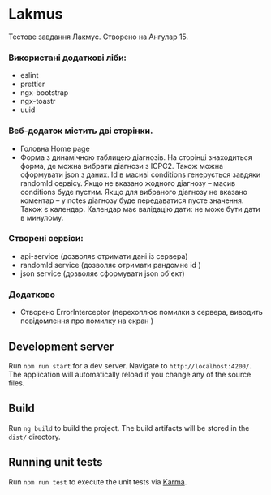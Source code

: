 # Lakmus

Тестове завдання Лакмус. Створено на Ангулар 15.

### Використані додаткові ліби:

- eslint
- prettier
- ngx-bootstrap
- ngx-toastr
- uuid

### Веб-додаток містить дві сторінки.

- Головна Home page
- Форма з динамічною таблицею діагнозів.
  На сторінці знаходиться форма, де можна вибрати діагнози з ICPC2.
  Також можна сформувати json з даних. Id в масиві conditions генерується завдяки randomId сервісу.
  Якщо не вказано жодного діагнозу – масив conditions буде пустим.
  Якщо для вибраного діагнозу не вказано коментар – у notes діагнозу буде передаватися пусте значення.
  Також є календар. Календар має валідацію дати: не може бути дати в минулому.

### Створені сервiси:

- api-service (дозволяє отримати дані із сервера)
- randomId service (дозволяє отримати рандомне id )
- json service (дозволяє сформувати json об'єкт)

### Додатково

- Створено ErrorInterceptor (перехоплює помилки з сервера, виводить повідомлення про помилку на екран )

## Development server

Run `npm run start` for a dev server. Navigate to `http://localhost:4200/`. The application will automatically reload if you change any of the source files.

## Build

Run `ng build` to build the project. The build artifacts will be stored in the `dist/` directory.

## Running unit tests

Run `npm run test` to execute the unit tests via [Karma](https://karma-runner.github.io).
